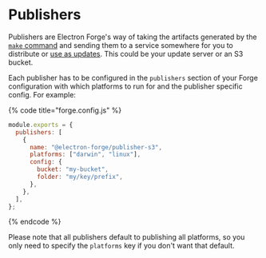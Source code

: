 # Publishers

Publishers are Electron Forge's way of taking the artifacts generated by the [`make` command](../makers/README.md) and sending them to a service somewhere for you to distribute or [use as updates](../../advanced/auto-update.md). This could be your update server or an S3 bucket.

Each publisher has to be configured in the `publishers` section of your Forge configuration with which platforms to run for and the publisher specific config. For example:

{% code title="forge.config.js" %}

```javascript
module.exports = {
  publishers: [
    {
      name: "@electron-forge/publisher-s3",
      platforms: ["darwin", "linux"],
      config: {
        bucket: "my-bucket",
        folder: "my/key/prefix",
      },
    },
  ],
};
```

{% endcode %}

Please note that all publishers default to publishing all platforms, so you only need to specify the `platforms` key if you don't want that default.
